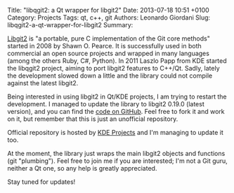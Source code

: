 Title: "libqgit2: a Qt wrapper for libgit2"
Date: 2013-07-18 10:51 +0100
Category: Projects
Tags: qt, c++, git
Authors: Leonardo Giordani
Slug: libqgit2-a-qt-wrapper-for-libgit2
Summary:

[Libgit2](http://libgit2.github.com/) is "a portable, pure C implementation of the Git core methods" started in 2008 by Shawn O. Pearce. It is successfully used in both commercial an open source projects and wrapped in many languages (among the others Ruby, C#, Python). In 2011 Laszlo Papp from KDE started the libqgit2 project, aiming to port libgit2 features to C++/Qt. Sadly, lately the development slowed down a little and the library could not compile against the latest libgit2.

Being interested in using libgit2 in Qt/KDE projects, I am trying to restart the development.
I managed to update the library to libgit2 0.19.0 (latest version), and you can find the [code on GitHub](https://github.com/lgiordani/libqgit2). Feel free to fork it and work on it, but remember that this is just an unofficial repository.

Official repository is hosted by [KDE Projects](https://projects.kde.org/projects/playground/libs/libqgit2/repository/) and I'm managing to update it too.

At the moment, the library just wraps the main libgit2 objects and functions (git "plumbing").
Feel free to join me if you are interested; I'm not a Git guru, neither a Qt one, so any help is greatly appreciated.

Stay tuned for updates!